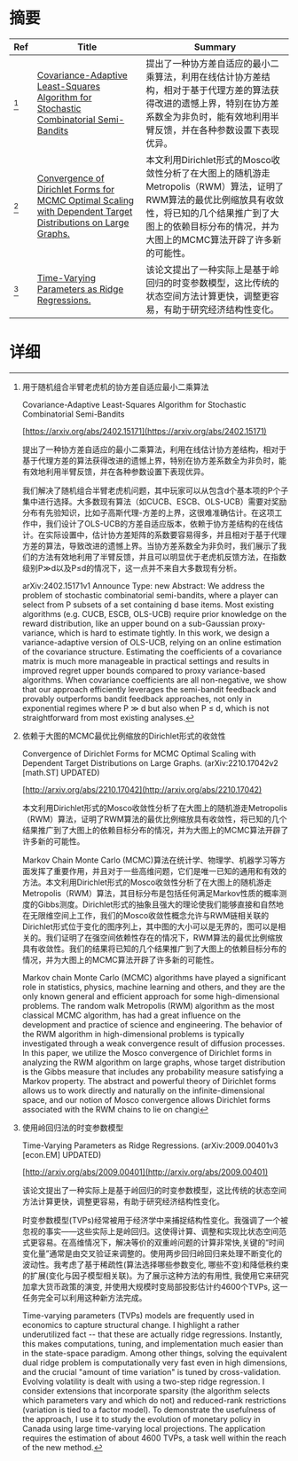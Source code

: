 # 摘要

| Ref | Title | Summary |
| --- | --- | --- |
| [^1] | [Covariance-Adaptive Least-Squares Algorithm for Stochastic Combinatorial Semi-Bandits](https://arxiv.org/abs/2402.15171) | 提出了一种协方差自适应的最小二乘算法，利用在线估计协方差结构，相对于基于代理方差的算法获得改进的遗憾上界，特别在协方差系数全为非负时，能有效地利用半臂反馈，并在各种参数设置下表现优异。 |
| [^2] | [Convergence of Dirichlet Forms for MCMC Optimal Scaling with Dependent Target Distributions on Large Graphs.](http://arxiv.org/abs/2210.17042) | 本文利用Dirichlet形式的Mosco收敛性分析了在大图上的随机游走Metropolis（RWM）算法，证明了RWM算法的最优比例缩放具有收敛性，将已知的几个结果推广到了大图上的依赖目标分布的情况，并为大图上的MCMC算法开辟了许多新的可能性。 |
| [^3] | [Time-Varying Parameters as Ridge Regressions.](http://arxiv.org/abs/2009.00401) | 该论文提出了一种实际上是基于岭回归的时变参数模型，这比传统的状态空间方法计算更快，调整更容易，有助于研究经济结构性变化。 |

# 详细

[^1]: 用于随机组合半臂老虎机的协方差自适应最小二乘算法

    Covariance-Adaptive Least-Squares Algorithm for Stochastic Combinatorial Semi-Bandits

    [https://arxiv.org/abs/2402.15171](https://arxiv.org/abs/2402.15171)

    提出了一种协方差自适应的最小二乘算法，利用在线估计协方差结构，相对于基于代理方差的算法获得改进的遗憾上界，特别在协方差系数全为非负时，能有效地利用半臂反馈，并在各种参数设置下表现优异。

    

    我们解决了随机组合半臂老虎机问题，其中玩家可以从包含d个基本项的P个子集中进行选择。大多数现有算法（如CUCB、ESCB、OLS-UCB）需要对奖励分布有先验知识，比如子高斯代理-方差的上界，这很难准确估计。在这项工作中，我们设计了OLS-UCB的方差自适应版本，依赖于协方差结构的在线估计。在实际设置中，估计协方差矩阵的系数要容易得多，并且相对于基于代理方差的算法，导致改进的遗憾上界。当协方差系数全为非负时，我们展示了我们的方法有效地利用了半臂反馈，并且可以明显优于老虎机反馈方法，在指数级别P≫d以及P≤d的情况下，这一点并不来自大多数现有分析。

    arXiv:2402.15171v1 Announce Type: new  Abstract: We address the problem of stochastic combinatorial semi-bandits, where a player can select from P subsets of a set containing d base items. Most existing algorithms (e.g. CUCB, ESCB, OLS-UCB) require prior knowledge on the reward distribution, like an upper bound on a sub-Gaussian proxy-variance, which is hard to estimate tightly. In this work, we design a variance-adaptive version of OLS-UCB, relying on an online estimation of the covariance structure. Estimating the coefficients of a covariance matrix is much more manageable in practical settings and results in improved regret upper bounds compared to proxy variance-based algorithms. When covariance coefficients are all non-negative, we show that our approach efficiently leverages the semi-bandit feedback and provably outperforms bandit feedback approaches, not only in exponential regimes where P $\gg$ d but also when P $\le$ d, which is not straightforward from most existing analyses.
    
[^2]: 依赖于大图的MCMC最优比例缩放的Dirichlet形式的收敛性

    Convergence of Dirichlet Forms for MCMC Optimal Scaling with Dependent Target Distributions on Large Graphs. (arXiv:2210.17042v2 [math.ST] UPDATED)

    [http://arxiv.org/abs/2210.17042](http://arxiv.org/abs/2210.17042)

    本文利用Dirichlet形式的Mosco收敛性分析了在大图上的随机游走Metropolis（RWM）算法，证明了RWM算法的最优比例缩放具有收敛性，将已知的几个结果推广到了大图上的依赖目标分布的情况，并为大图上的MCMC算法开辟了许多新的可能性。

    

    Markov Chain Monte Carlo (MCMC)算法在统计学、物理学、机器学习等方面发挥了重要作用，并且对于一些高维问题，它们是唯一已知的通用和有效的方法。本文利用Dirichlet形式的Mosco收敛性分析了在大图上的随机游走Metropolis（RWM）算法，其目标分布是包括任何满足Markov性质的概率测度的Gibbs测度。Dirichlet形式的抽象且强大的理论使我们能够直接和自然地在无限维空间上工作，我们的Mosco收敛性概念允许与RWM链相关联的Dirichlet形式位于变化的图序列上，其中图的大小可以是无界的，图可以是相关的。我们证明了在强空间依赖性存在的情况下，RWM算法的最优比例缩放具有收敛性。我们的结果将已知的几个结果推广到了大图上的依赖目标分布的情况，并为大图上的MCMC算法开辟了许多新的可能性。

    Markov chain Monte Carlo (MCMC) algorithms have played a significant role in statistics, physics, machine learning and others, and they are the only known general and efficient approach for some high-dimensional problems. The random walk Metropolis (RWM) algorithm as the most classical MCMC algorithm, has had a great influence on the development and practice of science and engineering. The behavior of the RWM algorithm in high-dimensional problems is typically investigated through a weak convergence result of diffusion processes. In this paper, we utilize the Mosco convergence of Dirichlet forms in analyzing the RWM algorithm on large graphs, whose target distribution is the Gibbs measure that includes any probability measure satisfying a Markov property. The abstract and powerful theory of Dirichlet forms allows us to work directly and naturally on the infinite-dimensional space, and our notion of Mosco convergence allows Dirichlet forms associated with the RWM chains to lie on changi
    
[^3]: 使用岭回归法的时变参数模型

    Time-Varying Parameters as Ridge Regressions. (arXiv:2009.00401v3 [econ.EM] UPDATED)

    [http://arxiv.org/abs/2009.00401](http://arxiv.org/abs/2009.00401)

    该论文提出了一种实际上是基于岭回归的时变参数模型，这比传统的状态空间方法计算更快，调整更容易，有助于研究经济结构性变化。

    

    时变参数模型(TVPs)经常被用于经济学中来捕捉结构性变化。我强调了一个被忽视的事实——这些实际上是岭回归。这使得计算、调整和实现比状态空间范式更容易。在高维情况下，解决等价的双重岭问题的计算非常快,关键的“时间变化量”通常是由交叉验证来调整的。使用两步回归岭回归来处理不断变化的波动性。我考虑了基于稀疏性(算法选择哪些参数变化, 哪些不变)和降低秩约束的扩展(变化与因子模型相关联)。为了展示这种方法的有用性, 我使用它来研究加拿大货币政策的演变, 并使用大规模时变局部投影估计约4600个TVPs, 这一任务完全可以利用这种新方法完成。

    Time-varying parameters (TVPs) models are frequently used in economics to capture structural change. I highlight a rather underutilized fact -- that these are actually ridge regressions. Instantly, this makes computations, tuning, and implementation much easier than in the state-space paradigm. Among other things, solving the equivalent dual ridge problem is computationally very fast even in high dimensions, and the crucial "amount of time variation" is tuned by cross-validation. Evolving volatility is dealt with using a two-step ridge regression. I consider extensions that incorporate sparsity (the algorithm selects which parameters vary and which do not) and reduced-rank restrictions (variation is tied to a factor model). To demonstrate the usefulness of the approach, I use it to study the evolution of monetary policy in Canada using large time-varying local projections. The application requires the estimation of about 4600 TVPs, a task well within the reach of the new method.
    


